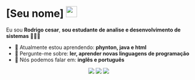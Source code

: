 # [Seu nome] <img src="https://tm.ibxk.com.br/2013/8/materias/93004181229161011.gif" width="30px">

Eu sou <strong>Rodrigo cesar</strong>, <strong>sou estudante de analise e desenvolvimento de sistemas</strong> 👨🏻‍💻 

- 🚀 Atualmente estou aprendendo: <strong>phynton, java e html</strong> 
- 💬 Pergunte-me sobre: <strong>ler, aprender novas linguagens de programação</strong>
- 📣 Nós podemos falar em: <strong>inglês e português</strong>

<div align="center">

  <a href="#" alt="Gmail">
    <img src="https://img.shields.io/badge/-Gmail-FF0000?style=flat-square&labelColor=FF0000&logo=gmail&logoColor=white&link=LINK-DO-SEU-EMAIL"/></a>

  <a href="#" alt="Linkedin">
    <img src="https://img.shields.io/badge/-Linkedin-0e76a8?style=flat-square&logo=Linkedin&logoColor=white&link=LINK-DO-SEU-LINKEDIN" /></a>

  <a href="#" alt="Instagram">
    <img src="https://img.shields.io/badge/-Instagram-DF0174?style=flat-square&labelColor=DF0174&logo=instagram&logoColor=white&link=LINK-DO-SEU-INSTAGRAM"/></a>

</div>
